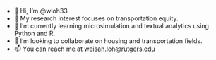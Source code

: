 - 👋 Hi, I’m @wloh33
- 👀 My research interest focuses on transportation equity.
- 🌱 I’m currently learning microsimulation and textual analytics using Python and R.
- 💞️ I’m looking to collaborate on housing and transportation fields.
- 📫 You can reach me at weisan.loh@rutgers.edu

<!---
wloh33/wloh33 is a ✨ special ✨ repository because its `README.md` (this file) appears on your GitHub profile.
You can click the Preview link to take a look at your changes.
--->
